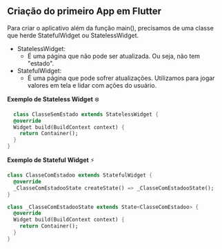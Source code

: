 ## Criação do primeiro App em Flutter

Para criar o aplicativo além da função main(), precisamos de uma classe que herde StatefulWidget ou StatelessWidget.
- StatelessWidget:
  - É uma página que não pode ser atualizada. Ou seja, não tem "estado".
- StatefulWidget:
  - É uma página que pode sofrer atualizações. Utilizamos para jogar valores em tela e lidar com ações do usuário.
  
**Exemplo de Stateless Widget** :snowflake:
```dart
  class ClasseSemEstado extends StatelessWidget {
  @override
  Widget build(BuildContext context) {
    return Container();
  }
}
```
  
**Exemplo de Stateful Widget** :zap:
  
```dart
class ClasseComEstadoo extends StatefulWidget {
  @override
  _ClasseComEstadooState createState() => _ClasseComEstadooState();
}

class _ClasseComEstadooState extends State<ClasseComEstadoo> {
  @override
  Widget build(BuildContext context) {
    return Container();
  }
}  
```
